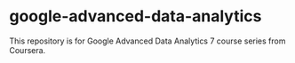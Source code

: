 # google-advanced-data-analytics
 This repository is for Google Advanced Data Analytics 7 course series from Coursera. 
